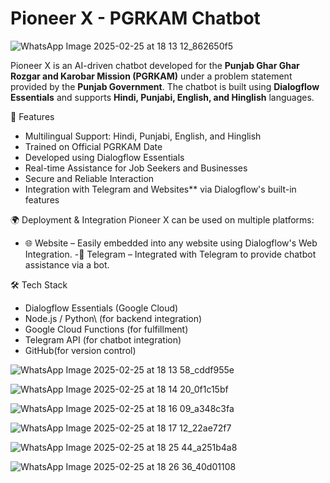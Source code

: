 # Pioneer X - PGRKAM Chatbot
![WhatsApp Image 2025-02-25 at 18 13 12_862650f5](https://github.com/user-attachments/assets/02ca6e00-c0f6-4f31-b61b-7688a5ae8ee1)


Pioneer X is an AI-driven chatbot developed for the **Punjab Ghar Ghar Rozgar and Karobar Mission (PGRKAM)** under a problem statement provided by the **Punjab Government**. The chatbot is built using **Dialogflow Essentials** and supports **Hindi, Punjabi, English, and Hinglish** languages.

🚀 Features
- Multilingual Support: Hindi, Punjabi, English, and Hinglish
- Trained on Official PGRKAM Date
- Developed using Dialogflow Essentials
- Real-time Assistance for Job Seekers and Businesses
- Secure and Reliable Interaction
- Integration with Telegram and Websites** via Dialogflow's built-in features

🌍 Deployment & Integration
Pioneer X can be used on multiple platforms:
- 🌐 Website – Easily embedded into any website using Dialogflow's Web Integration.
-📱 Telegram – Integrated with Telegram to provide chatbot assistance via a bot.

🛠️ Tech Stack
- Dialogflow Essentials (Google Cloud)
- Node.js / Python\ (for backend integration)
- Google Cloud Functions (for fulfillment)
- Telegram API (for chatbot integration)
- GitHub(for version control)

![WhatsApp Image 2025-02-25 at 18 13 58_cddf955e](https://github.com/user-attachments/assets/424da0e3-9021-4b52-b8da-4a351e6157dd)

![WhatsApp Image 2025-02-25 at 18 14 20_0f1c15bf](https://github.com/user-attachments/assets/cf3e8f3a-c183-4410-9268-520d86a09c5b)

![WhatsApp Image 2025-02-25 at 18 16 09_a348c3fa](https://github.com/user-attachments/assets/abee1424-3ebf-47aa-8334-1077f69adb61)

![WhatsApp Image 2025-02-25 at 18 17 12_22ae72f7](https://github.com/user-attachments/assets/0b24c244-03f3-4447-9d20-b9463b8ef3c7)

![WhatsApp Image 2025-02-25 at 18 25 44_a251b4a8](https://github.com/user-attachments/assets/3f757613-fa96-4997-a566-edd0e59f9b08)

![WhatsApp Image 2025-02-25 at 18 26 36_40d01108](https://github.com/user-attachments/assets/59d78efc-b7e6-4d1a-881f-46afe3986a26)





